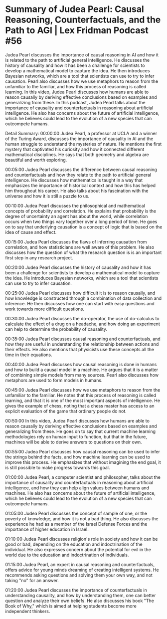 # Summary of Judea Pearl: Causal Reasoning, Counterfactuals, and the Path to AGI | Lex Fridman Podcast #56

Judea Pearl discusses the importance of causal reasoning in AI and how it is related to the path to artificial general intelligence. He discusses the history of causality and how it has been a challenge for scientists to develop a mathematical model to capture the idea. He then introduces Bayesian networks, which are a tool that scientists can use to try to infer causation. Pearl also discusses how we use metaphors to reason from the unfamiliar to the familiar, and how this process of reasoning is called learning. In this video, Judea Pearl discusses how humans are able to reason causally by deriving effective conclusions based on examples and generalizing from these.
In this podcast, Judea Pearl talks about the importance of causality and counterfactuals in reasoning about artificial intelligence. He also has concerns about the future of artificial intelligence, which he believes could lead to the evolution of a new species that can outcompete humans.

Detail Summary: 
00:00:00
Judea Pearl, a professor at UCLA and a winner of the Turing Award, discusses the importance of causality in AI and the human struggle to understand the mysteries of nature. He mentions the first mystery that captivated his curiosity and how it connected different mathematical disciplines. He says that both geometry and algebra are beautiful and worth exploring.

00:05:00
Judea Pearl discusses the difference between causal reasoning and counterfactuals and how they relate to the path to artificial general intelligence. He discusses how mathematics is taught in a way that emphasizes the importance of historical context and how this has helped him throughout his career. He also talks about his fascination with the universe and how it is still a puzzle to us.

00:10:00
Judea Pearl discusses the philosophical and mathematical concepts of probability and correlation. He explains that probability is the degree of uncertainty an agent has about the world, while correlation occurs when two things vary together over a long period of time. He goes on to say that underlying causation is a concept of logic that is based on the idea of cause and effect.

00:15:00
Judea Pearl discusses the flaws of inferring causation from correlation, and how statisticians are well aware of this problem. He also discusses how the question of what the research question is is an important first step in any research project.

00:20:00
Judea Pearl discusses the history of causality and how it has been a challenge for scientists to develop a mathematical model to capture the idea. He introduces Bayesian networks, which are a tool that scientists can use to try to infer causation.

00:25:00
Judea Pearl discusses how difficult it is to reason causally, and how knowledge is constructed through a combination of data collection and inference. He then discusses how one can start with easy questions and work towards more difficult questions.

00:30:00
Judea Pearl discusses the do-operator, the use of do-calculus to calculate the effect of a drug on a headache, and how doing an experiment can help to determine the probability of causality.

00:35:00
Judea Pearl discusses causal reasoning and counterfactuals, and how they are useful in understanding the relationship between actions and their effects. He also mentions that physicists use these concepts all the time in their equations.

00:40:00
Judea Pearl discusses how causal reasoning is done in humans and how to build a causal model in a machine. He argues that it is a matter of combining simple models from many sources. Pearl also discusses how metaphors are used to form models in humans.

00:45:00
Judea Pearl discusses how we use metaphors to reason from the unfamiliar to the familiar. He notes that this process of reasoning is called learning, and that it is one of the most important aspects of intelligence. He gives the example of chess, noting that a chess master has access to an explicit evaluation of the game that ordinary people do not.

00:50:00
In this video, Judea Pearl discusses how humans are able to reason causally by deriving effective conclusions based on examples and generalizing from these. He goes on to say that current machine learning methodologies rely on human input to function, but that in the future, machines will be able to derive answers to questions on their own.

00:55:00
Judea Pearl discusses how causal reasoning can be used to infer the strings behind the facts, and how machine learning can be used to improve this process. He emphasizes that without imagining the end goal, it is still possible to make progress towards this goal.

01:00:00
Judea Pearl, a computer scientist and philosopher, talks about the importance of causality and counterfactuals in reasoning about artificial intelligence, and how they can help align values between humans and machines. He also has concerns about the future of artificial intelligence, which he believes could lead to the evolution of a new species that can outcompete humans.

01:05:00
Judea Pearl discusses the concept of sample of one, or the poverty of knowledge, and how it is not a bad thing. He also discusses the experience he had as a member of the Israel Defense Forces and the importance of higher education in Israel.

01:10:00
Judea Pearl discusses religion's role in society and how it can be good or bad, depending on the education and indoctrination of the individual. He also expresses concern about the potential for evil in the world due to the education and indoctrination of individuals.

01:15:00
Judea Pearl, an expert in causal reasoning and counterfactuals, offers advice for young minds dreaming of creating intelligent systems. He recommends asking questions and solving them your own way, and not taking "no" for an answer.

01:20:00
Judea Pearl discusses the importance of counterfactuals in understanding causality, and how by understanding them, one can better question and analyze their own beliefs. He also discusses his book "The Book of Why," which is aimed at helping students become more independent thinkers.

